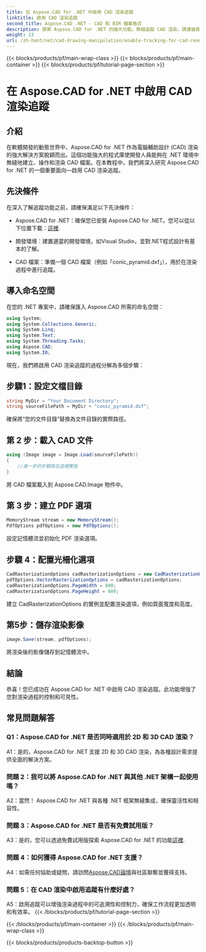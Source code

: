 ```yaml
---
title: 在 Aspose.CAD for .NET 中啟用 CAD 渲染追蹤
linktitle: 啟用 CAD 渲染追蹤
second_title: Aspose.CAD .NET - CAD 和 BIM 檔案格式
description: 探索 Aspose.CAD for .NET 的強大功能。無縫追蹤 CAD 渲染。請遵循我們的逐步指南以增強控制和效率。
weight: 13
url: /zh-hant/net/cad-drawing-manipulation/enable-tracking-for-cad-rendering/
---
```


{{< blocks/products/pf/main-wrap-class >}}
{{< blocks/products/pf/main-container >}}
{{< blocks/products/pf/tutorial-page-section >}}

# 在 Aspose.CAD for .NET 中啟用 CAD 渲染追蹤

## 介紹

在軟體開發的動態世界中，Aspose.CAD for .NET 作為電腦輔助設計 (CAD) 渲染的強大解決方案脫穎而出。這個功能強大的程式庫使開發人員能夠在 .NET 環境中無縫地建立、操作和渲染 CAD 檔案。在本教程中，我們將深入研究 Aspose.CAD for .NET 的一個重要面向—啟用 CAD 渲染追蹤。

## 先決條件

在深入了解追蹤功能之前，請確保滿足以下先決條件：

-  Aspose.CAD for .NET：確保您已安裝 Aspose.CAD for .NET。您可以從以下位置下載：[這裡](https://releases.aspose.com/cad/net/).

- 開發環境：建置適當的開發環境，如Visual Studio，並對.NET程式設計有基本的了解。

- CAD 檔案：準備一個 CAD 檔案（例如「conic_pyramid.dxf」），用於在渲染過程中進行追蹤。

## 導入命名空間

在您的 .NET 專案中，請確保匯入 Aspose.CAD 所需的命名空間：

```csharp
using System;
using System.Collections.Generic;
using System.Linq;
using System.Text;
using System.Threading.Tasks;
using Aspose.CAD;
using System.IO;
```

現在，我們將啟用 CAD 渲染追蹤的過程分解為多個步驟：

## 步驟1：設定文檔目錄

```csharp
string MyDir = "Your Document Directory";
string sourceFilePath = MyDir + "conic_pyramid.dxf";
```

確保將“您的文件目錄”替換為文件目錄的實際路徑。

## 第 2 步：載入 CAD 文件

```csharp
using (Image image = Image.Load(sourceFilePath))
{
    //進一步的步驟將在這裡實施
}
```

將 CAD 檔案載入到 Aspose.CAD.Image 物件中。

## 第 3 步：建立 PDF 選項

```csharp
MemoryStream stream = new MemoryStream();
PdfOptions pdfOptions = new PdfOptions();
```

設定記憶體流並初始化 PDF 渲染選項。

## 步驟 4：配置光柵化選項

```csharp
CadRasterizationOptions cadRasterizationOptions = new CadRasterizationOptions();
pdfOptions.VectorRasterizationOptions = cadRasterizationOptions;
cadRasterizationOptions.PageWidth = 800;
cadRasterizationOptions.PageHeight = 600;
```

建立 CadRasterizationOptions 的實例並配置渲染選項，例如頁面寬度和高度。

## 第5步：儲存渲染影像

```csharp
image.Save(stream, pdfOptions);
```

將渲染後的影像儲存到記憶體流中。

## 結論

恭喜！您已成功在 Aspose.CAD for .NET 中啟用 CAD 渲染追蹤。此功能增強了您對渲染過程的控制和可見性。

## 常見問題解答

### Q1：Aspose.CAD for .NET 是否同時適用於 2D 和 3D CAD 渲染？

A1：是的，Aspose.CAD for .NET 支援 2D 和 3D CAD 渲染，為各種設計需求提供全面的解決方案。

### 問題 2：我可以將 Aspose.CAD for .NET 與其他 .NET 架構一起使用嗎？

A2：當然！ Aspose.CAD for .NET 與各種 .NET 框架無縫集成，確保靈活性和相容性。

### 問題 3：Aspose.CAD for .NET 是否有免費試用版？

 A3：是的，您可以透過免費試用版探索 Aspose.CAD for .NET 的功能[這裡](https://releases.aspose.com/).

### 問題 4：如何獲得 Aspose.CAD for .NET 支援？

 A4：如需任何協助或疑問，請訪問[Aspose.CAD論壇](https://forum.aspose.com/c/cad/19)與社區聯繫並獲得支持。

### 問題 5：在 CAD 渲染中啟用追蹤有什麼好處？

A5：啟用追蹤可以增強渲染過程中的可追溯性和控制力，確保工作流程更加透明和有效率。
{{< /blocks/products/pf/tutorial-page-section >}}

{{< /blocks/products/pf/main-container >}}
{{< /blocks/products/pf/main-wrap-class >}}

{{< blocks/products/products-backtop-button >}}
